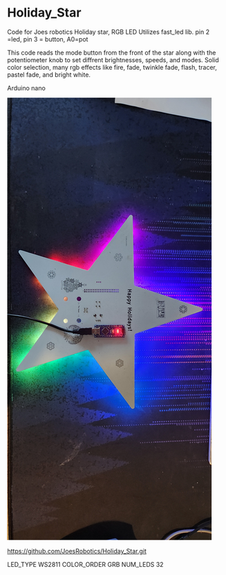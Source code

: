 # Holiday_Star
Code for Joes robotics Holiday star, RGB LED 
 Utilizes fast_led lib. pin 2 =led, pin 3 = button, A0=pot

This code reads the mode button from the front of the star along with the potentiometer knob to set diffrent brightnesses, speeds, and modes.
Solid color selection, many rgb effects like fire, fade, twinkle fade, flash, tracer, pastel fade, and bright white. 

Arduino nano 


![Pic of star](20250426_182943.jpg)

https://github.com/JoesRobotics/Holiday_Star.git

LED_TYPE    WS2811
COLOR_ORDER GRB
NUM_LEDS    32
